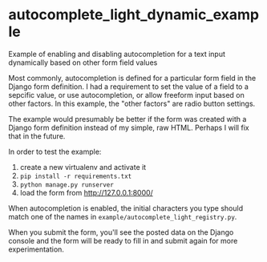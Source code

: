 # autocomplete_light_dynamic_example
Example of enabling and disabling autocompletion for a text input dynamically based on other form field values

Most commonly, autocompletion is defined for a particular form field in the Django form definition.  I had a requirement to set the value of a field to a sepcific value, or use autocompletion, or allow freeform input based on other factors.  In this example, the "other factors" are radio button settings.

The example would presumably be better if the form was created with a Django form definition instead of my simple, raw HTML. Perhaps I will fix that in the future.

In order to test the example:

1. create a new virtualenv and activate it
2. ```pip install -r requirements.txt```
3. ```python manage.py runserver```
4. load the form from http://127.0.0.1:8000/

When autocompletion is enabled, the initial characters you type should match one of the names in  ```example/autocomplete_light_registry.py```.

When you submit the form, you'll see the posted data on the Django console and the form will be ready to fill in and submit again for more experimentation.
